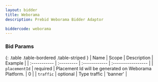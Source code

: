 ```yaml
---
layout: bidder
title: Weborama
description: Prebid Weborama Bidder Adaptor

biddercode: weborama
---
```


### Bid Params

{: .table .table-bordered .table-striped }
| Name           | Scope      | Description                                                    | Example            |
| :-----------   | :--------- | :------------                                                  | :----------------- |
| `placementId` | required   | Placement Id will be generated on Weborama Platform. | 0                        |
| `traffic`      | optional   | Type traffic                                             | 'banner'                 |
